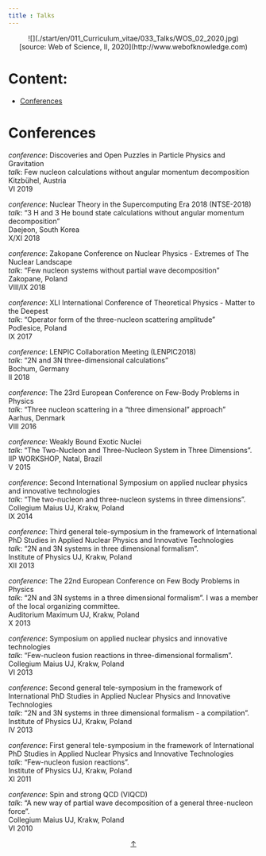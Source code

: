 ```yaml
---
title : Talks
---
```


<center>
![](./start/en/011_Curriculum_vitae/033_Talks/WOS_02_2020.jpg)
</center>

<center>
[source: Web of Science, II, 2020](http://www.webofknowledge.com)
</center>



# Content:

* [Conferences](#conferences)



# Conferences

*conference*: Discoveries and Open Puzzles in Particle Physics and Gravitation   
*talk*: Few nucleon calculations without angular momentum decomposition    
Kitzbühel, Austria   
VI 2019   

*conference*: Nuclear Theory in the Supercomputing Era 2018 (NTSE-2018)          
*talk*: “3 H and 3 He bound state calculations without angular momentum decomposition”          
Daejeon, South Korea          
X/XI 2018                  

*conference*: Zakopane Conference on Nuclear Physics - Extremes of The Nuclear Landscape            
*talk*: “Few nucleon systems without partial wave decomposition”            
Zakopane, Poland            
VIII/IX 2018            
        
*conference*: XLI International Conference of Theoretical Physics - Matter to the Deepest        
*talk*: “Operator form of the three-nucleon scattering amplitude”        
Podlesice, Poland        
IX 2017        
        
*conference*: LENPIC Collaboration Meeting (LENPIC2018)        
*talk*: “2N and 3N three-dimensional calculations”        
Bochum, Germany        
II 2018        
        
*conference*: The 23rd European Conference on Few-Body Problems in Physics        
*talk*: “Three nucleon scattering in a “three dimensional” approach”        
Aarhus, Denmark        
VIII 2016        
        
*conference*: Weakly Bound Exotic Nuclei        
*talk*: “The Two-Nucleon and Three-Nucleon System in Three Dimensions”.        
IIP WORKSHOP, Natal, Brazil        
V 2015        
        
*conference*: Second International Symposium on applied nuclear physics and innovative technologies        
*talk*: “The two-nucleon and three-nucleon systems in three dimensions”.        
Collegium Maius UJ, Krakw, Poland        
IX 2014        
        
*conference*: Third general tele-symposium in the framework of International PhD Studies in Applied Nuclear Physics and Innovative Technologies        
*talk*: “2N and 3N systems in three dimensional formalism”.        
Institute of Physics UJ, Krakw, Poland        
XII 2013        
        
*conference*: The 22nd European Conference on Few Body Problems in Physics        
*talk*: “2N and 3N systems in a three dimensional formalism”. I was a member        
of the local organizing committee.        
Auditorium Maximum UJ, Krakw, Poland        
X 2013        
        
*conference*: Symposium on applied nuclear physics and innovative technologies        
*talk*: “Few-nucleon fusion reactions in three-dimensional formalism”.        
Collegium Maius UJ, Krakw, Poland        
VI 2013        
        
*conference*: Second general tele-symposium in the framework of International PhD Studies in Applied Nuclear Physics and Innovative Technologies        
*talk*: “2N and 3N systems in three dimensional formalism - a compilation”.        
Institute of Physics UJ, Krakw, Poland        
IV 2013        
        
*conference*: First general tele-symposium in the framework of International PhD Studies in Applied Nuclear Physics and Innovative Technologies        
*talk*: “Few-nucleon fusion reactions”.        
Institute of Physics UJ, Krakw, Poland        
XI 2011        
        
*conference*: Spin and strong QCD (VIQCD)        
*talk*: “A new way of partial wave decomposition of a general three-nucleon force”.        
Collegium Maius UJ, Krakw, Poland        
VI 2010                                                                

<div style="text-align: center"><a href = #content title = "content">↑</a></div>
